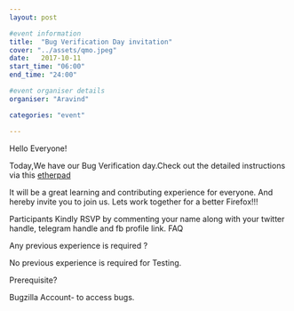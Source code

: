 ```yaml
---
layout: post

#event information
title:  "Bug Verification Day invitation"
cover: "../assets/qmo.jpeg"
date:   2017-10-11
start_time: "06:00"
end_time: "24:00"

#event organiser details
organiser: "Aravind"

categories: "event"

---
```

Hello Everyone!

Today,We have our Bug Verification day.Check out the detailed instructions via this <a href="https://public.etherpad-mozilla.or/p/MozillaIN_QA_Bug_Verification_Day_2017101">etherpad</a>

It will be a great learning and contributing experience for everyone. And hereby invite you to join us. Lets work together for a better Firefox!!!

Participants Kindly RSVP by commenting your name along with your twitter handle, telegram handle and fb profile link.
FAQ

Any previous experience is required ?

No previous experience is required for Testing.

Prerequisite?

Bugzilla Account- to access bugs.

